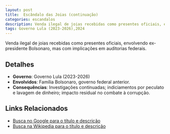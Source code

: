 ```yaml
---
layout: post
title:  Escândalo das Joias (continuação)
categories: escandalos
description: Venda ilegal de joias recebidas como presentes oficiais, envolvendo ex-presidente Bolsonaro, mas com implicações em auditorias federais.
tags: Governo Lula (2023-2026),2024
---
```


Venda ilegal de joias recebidas como presentes oficiais, envolvendo ex-presidente Bolsonaro, mas com implicações em auditorias federais.

## Detalhes
- **Governo**: Governo Lula (2023-2026)
- **Envolvidos**: Família Bolsonaro, governo federal anterior.
- **Consequências**: Investigações continuadas; indiciamentos por peculato e lavagem de dinheiro; impacto residual no combate à corrupção.

## Links Relacionados
- [Busca no Google para o título e descrição](https://www.google.com/search?q=Esc%C3%A2ndalo%20das%20Joias%20%28continua%C3%A7%C3%A3o%29%20Venda%20ilegal%20de%20joias%20recebidas%20como%20presentes%20oficiais%2C%20envolvendo%20ex-presidente%20Bolsonaro%2C%20mas%20com%20implica%C3%A7%C3%B5es%20em%20auditorias%20federais.%20Governo%20Lula%20%282023-2026%29)
- [Busca na Wikipedia para o título e descrição](https://en.wikipedia.org/w/index.php?search=Esc%C3%A2ndalo%20das%20Joias%20%28continua%C3%A7%C3%A3o%29%20Venda%20ilegal%20de%20joias%20recebidas%20como%20presentes%20oficiais%2C%20envolvendo%20ex-presidente%20Bolsonaro%2C%20mas%20com%20implica%C3%A7%C3%B5es%20em%20auditorias%20federais.%20Governo%20Lula%20%282023-2026%29)
